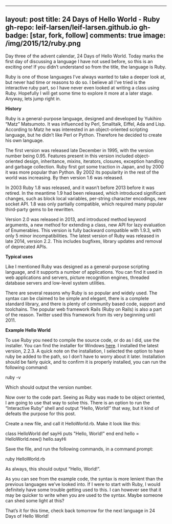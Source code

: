 
---
layout: post
title: 24 Days of Hello World - Ruby
gh-repo: leif-larsen/leif-larsen.github.io
gh-badge: [star, fork, follow]
comments: true
image: /img/2015/12/ruby.png
---
    
    
Day three of the advent calendar, 24 Days of Hello World. Today marks the first day of discussing a language I have not used before, so this is an exciting one! If you didn’t understand so from the title, the language is Ruby.

Ruby is one of those languages I’ve always wanted to take a deeper look at, but never had time or reasons to do so. I believe all I’ve tried is the interactive ruby part, so I have never even looked at writing a class using Ruby. Hopefully I will get some time to explore it more at a later stage. Anyway, lets jump right in.

**History**

Ruby is a general-purpose language, designed and developed by Yukihiro “Matz” Matsumoto. It was influenced by Perl, Smalltalk, Eiffel, Ada and Lisp. According to Matz he was interested in an object-oriented scripting language, but he didn’t like Perl or Python. Therefore he decided to create his own language.

The first version was released late December in 1995, with the version number being 0.95. Features present in this version included object-oriented design, inheritance, mixins, iterators, closures, exception handling and garbage collection. Ruby first got some traction in Japan, and by 2000 it was more popular than Python. By 2002 its popularity in the rest of the world was increasing. By then version 1.6 was released.

In 2003 Ruby 1.8 was released, and it wasn’t before 2013 before it was retired. In the meantime 1.9 had been released, which introduced significant changes, such as block local variables, per-string character encodings, new socket API. 1.8 was only partially compatible, which required many popular third-party gems to be rewritten.

Version 2.0 was released in 2013, and introduced method keyword arguments, a new method for extending a class, new API for lazy evaluation of Enumerables. This version is fully backward compatible with 1.9.3, with only 5 minor incompatibilities. The latest version of Ruby was released in late 2014, version 2.2. This includes bugfixes, library updates and removal of deprecated APIs.

**Typical uses**

Like I mentioned Ruby was designed as a general-purpose scripting language, and it supports a number of applications. You can find it used in web applications and servers, picture recognition engines, threaded database servers and low-level system utilities.

There are several reasons why Ruby is so popular and widely used. The syntax can be claimed to be simple and elegant, there is a complete standard library, and there is plenty of community based code, support and toolchains. The popular web framework Rails (Ruby on Rails) is also a part of the reason. Twitter used this framework from its very beginning until 2011.

**Example Hello World**

To use Ruby you need to compile the source code, or do as I did, use the installer. You can find the installer for Windows [here](http://rubyinstaller.org/downloads/). I installed the latest version, 2.2.3. A quick note on the installation, I selected the option to have ruby be added to the path, so I don’t have to worry about it later. Installation should be fairly quick, and to confirm it is properly installed, you can run the following command:

 ruby -v

Which should output the version number.

Now over to the code part. Seeing as Ruby was made to be object oriented, I am going to use that way to solve this. There is an option to run the “Interactive Ruby” shell and output “Hello, World!” that way, but it kind of defeats the purpose for this post.

Create a new file, and call it HelloWorld.rb. Make it look like this:

 class HelloWorld def sayHi puts "Hello, World!" end end hello = HelloWorld.new() hello.sayHi

Save the file, and run the following commands, in a command prompt:

 ruby HelloWorld.rb

As always, this should output “Hello, World!”.

As you can see from the example code, the syntax is more lenient than the previous languages we’ve looked into. If I were to start with Ruby, I would definitely have some trouble getting used to this. I can however see that it may be quicker to write when you are used to the syntax. Maybe someone can shed some light at this?

That’s it for this time, check back tomorrow for the next language in 24 Days of Hello World!


